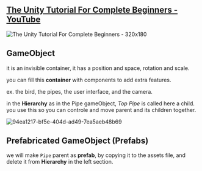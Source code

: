 ## [The Unity Tutorial For Complete Beginners - YouTube](https://www.youtube.com/watch?v=XtQMytORBmM)
![The Unity Tutorial For Complete Beginners - 320x180](https://github.com/E1250/rl_ref/assets/24204104/c07cd5d6-3fbb-43cf-8893-b7a12f05c2eb)

## GameObject

it is an invisible container, it has a position and space, rotation and scale.

you can fill this **container** with components to add extra features.

ex. the bird, the pipes, the user interface, and the camera.



in the **Hierarchy** as in the Pipe gameObject, *Top Pipe* is called here a child. you use this so you can controle and move parent and its children together.

![94ea1217-bf5e-404d-ad49-7ea5aeb48b69](https://github.com/E1250/rl_ref/assets/24204104/97ca8cd8-0515-4aa8-b03f-303d605b3a72)


## Prefabricated GameObject (Prefabs)

we will make `Pipe` parent as **prefab**, by copying it to the assets file, and delete it from **Hierarchy** in the left section.
